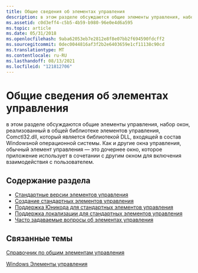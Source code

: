 ```yaml
---
title: Общие сведения об элементах управления
description: в этом разделе обсуждаются общие элементы управления, набор окон, реализованный в общей библиотеке элементов управления, Comctl32.dll, который является библиотекой DLL, входящей в состав Windowsной операционной системы.
ms.assetid: c0d3eff4-c5b5-4b59-b980-96e0e4d6a595
ms.topic: article
ms.date: 05/31/2018
ms.openlocfilehash: 9aba62053eb7e2812e8f8e07bb2f694590fdcff2
ms.sourcegitcommit: 0dec0044816af3f2b2e6403659e1cf11138c90cd
ms.translationtype: MT
ms.contentlocale: ru-RU
ms.lasthandoff: 08/13/2021
ms.locfileid: "121812706"
---
```

# <a name="about-common-controls"></a>Общие сведения об элементах управления

в этом разделе обсуждаются общие элементы управления, набор окон, реализованный в общей библиотеке элементов управления, Comctl32.dll, который является библиотекой DLL, входящей в состав Windowsной операционной системы. Как и другие окна управления, обычный элемент управления — это дочернее окно, которое приложение использует в сочетании с другим окном для включения взаимодействия с пользователем.

## <a name="in-this-section"></a>Содержание раздела

-   [Стандартные версии элементов управления](common-control-versions.md)
-   [Создание стандартных элементов управления](creating-common-controls.md)
-   [Поддержка Юникода для стандартных элементов управления](unicode-support.md)
-   [Поддержка локализации для стандартных элементов управления](cc-faq-localization.yml)
-   [Часто задаваемые вопросы об элементах управления](cc-faq.yml)

## <a name="related-topics"></a>Связанные темы

<dl> <dt>

[Справочник по общим элементам управления](common-control-reference.md)
</dt> <dt>

[Windows Элементы управления](window-controls.md)
</dt> </dl>

 

 




